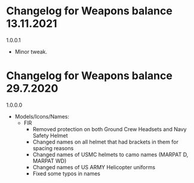 # Changelog for Weapons balance 13.11.2021

1.0.0.1
- Minor tweak.

# Changelog for Weapons balance 29.7.2020

1.0.0.0
- Models/Icons/Names:
    - FIR
        - Removed protection on both Ground Crew Headsets and Navy Safety Helmet
        - Changed names on all helmet that had brackets in them for spacing reasons
        - Changed names of USMC helmets to camo names (MARPAT D, MARPAT WD)
        - Changed names of US ARMY Helicopter uniforms
        - Fixed some typos in names
